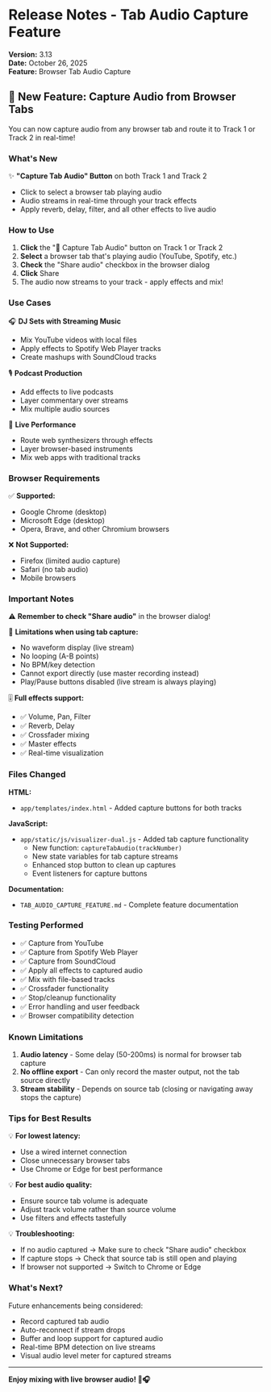 # Release Notes - Tab Audio Capture Feature

**Version:** 3.13  
**Date:** October 26, 2025  
**Feature:** Browser Tab Audio Capture

## 🎵 New Feature: Capture Audio from Browser Tabs

You can now capture audio from any browser tab and route it to Track 1 or Track 2 in real-time!

### What's New

✨ **"Capture Tab Audio" Button** on both Track 1 and Track 2
- Click to select a browser tab playing audio
- Audio streams in real-time through your track effects
- Apply reverb, delay, filter, and all other effects to live audio

### How to Use

1. **Click** the "🎵 Capture Tab Audio" button on Track 1 or Track 2
2. **Select** a browser tab that's playing audio (YouTube, Spotify, etc.)
3. **Check** the "Share audio" checkbox in the browser dialog
4. **Click** Share
5. The audio now streams to your track - apply effects and mix!

### Use Cases

🎧 **DJ Sets with Streaming Music**
- Mix YouTube videos with local files
- Apply effects to Spotify Web Player tracks
- Create mashups with SoundCloud tracks

🎙️ **Podcast Production**
- Add effects to live podcasts
- Layer commentary over streams
- Mix multiple audio sources

🎹 **Live Performance**
- Route web synthesizers through effects
- Layer browser-based instruments
- Mix web apps with traditional tracks

### Browser Requirements

✅ **Supported:**
- Google Chrome (desktop)
- Microsoft Edge (desktop)
- Opera, Brave, and other Chromium browsers

❌ **Not Supported:**
- Firefox (limited audio capture)
- Safari (no tab audio)
- Mobile browsers

### Important Notes

⚠️ **Remember to check "Share audio"** in the browser dialog!

📌 **Limitations when using tab capture:**
- No waveform display (live stream)
- No looping (A-B points)
- No BPM/key detection
- Cannot export directly (use master recording instead)
- Play/Pause buttons disabled (live stream is always playing)

🎚️ **Full effects support:**
- ✅ Volume, Pan, Filter
- ✅ Reverb, Delay
- ✅ Crossfader mixing
- ✅ Master effects
- ✅ Real-time visualization

### Files Changed

**HTML:**
- `app/templates/index.html` - Added capture buttons for both tracks

**JavaScript:**
- `app/static/js/visualizer-dual.js` - Added tab capture functionality
  - New function: `captureTabAudio(trackNumber)`
  - New state variables for tab capture streams
  - Enhanced stop button to clean up captures
  - Event listeners for capture buttons

**Documentation:**
- `TAB_AUDIO_CAPTURE_FEATURE.md` - Complete feature documentation

### Testing Performed

- ✅ Capture from YouTube
- ✅ Capture from Spotify Web Player
- ✅ Capture from SoundCloud
- ✅ Apply all effects to captured audio
- ✅ Mix with file-based tracks
- ✅ Crossfader functionality
- ✅ Stop/cleanup functionality
- ✅ Error handling and user feedback
- ✅ Browser compatibility detection

### Known Limitations

1. **Audio latency** - Some delay (50-200ms) is normal for browser tab capture
2. **No offline export** - Can only record the master output, not the tab source directly
3. **Stream stability** - Depends on source tab (closing or navigating away stops the capture)

### Tips for Best Results

💡 **For lowest latency:**
- Use a wired internet connection
- Close unnecessary browser tabs
- Use Chrome or Edge for best performance

💡 **For best audio quality:**
- Ensure source tab volume is adequate
- Adjust track volume rather than source volume
- Use filters and effects tastefully

💡 **Troubleshooting:**
- If no audio captured → Make sure to check "Share audio" checkbox
- If capture stops → Check that source tab is still open and playing
- If browser not supported → Switch to Chrome or Edge

### What's Next?

Future enhancements being considered:
- Record captured tab audio
- Auto-reconnect if stream drops
- Buffer and loop support for captured audio
- Real-time BPM detection on live streams
- Visual audio level meter for captured streams

---

**Enjoy mixing with live browser audio! 🎵🎧**
